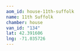 ```yaml
---
aom_id: house-11th-suffolk
name: 11th Suffolk
chamber: house
van_id: "134"
lat: 42.391606
lng: -71.035726
---
```

